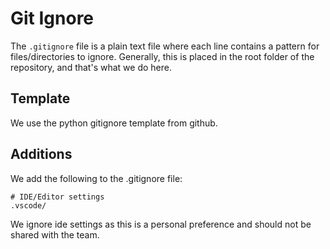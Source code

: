 # Git Ignore

The `.gitignore` file is a plain text file where each line contains a pattern for files/directories to ignore. Generally, this is placed in the root folder of the repository, and that's what we do here.

## Template

We use the python gitignore template from github.

## Additions

We add the following to the .gitignore file:

```gitignore
# IDE/Editor settings
.vscode/
```

We ignore ide settings as this is a personal preference and should not be shared with the team.